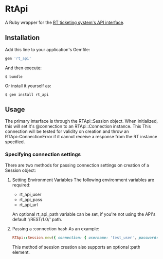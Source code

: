 # RtApi

A Ruby wrapper for the [RT ticketing system's API interface](http://requesttracker.wikia.com/wiki/REST).
## Installation

Add this line to your application's Gemfile:

```ruby
gem 'rt_api'
```

And then execute:

    $ bundle

Or install it yourself as:

    $ gem install rt_api

## Usage

The primary interface is through the RTApi::Session object. When initialized,
this will set it's @connection to an RTApi::Connection instance. This
This connection will be tested for validity on creation and throw an
RTApi::ConnectionError if it cannot receive a response from the RT instance
specified.

### Specifying connection settings

There are two methods for passing connection settings on creation of a Session
object:

1.  Setting Environment Variables
    The following environment variables are required:
      * rt_api_user
      * rt_api_pass
      * rt_api_url

    An optional rt_api_path variable can be set, if you're not using the API's
    default '/REST/1.0/' path.

2.  Passing a :connection hash
    As an example:

      ```ruby
      RTApi::Session.new({ connection: { username: 'test_user', password: 'test_pass', base_url: 'http://test.com'})
      ```
    This method of seesion creation also supports an optional :path element.

